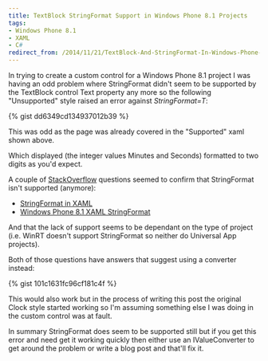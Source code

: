 ```yaml
---
title: TextBlock StringFormat Support in Windows Phone 8.1 Projects
tags: 
- Windows Phone 8.1 
- XAML
- C#
redirect_from: /2014/11/21/TextBlock-And-StringFormat-In-Windows-Phone-8.1/
---
```

In trying to create a custom control for a Windows Phone 8.1 project I was having an odd problem where StringFormat didn't seem to be supported by the TextBlock control Text property any more so the following "Unsupported" style raised an error against *StringFormat=T*: 

{% gist dd6349cd134937012b39 %}

This was odd as the page was already covered in the "Supported" xaml shown above.

Which displayed (the integer values Minutes and Seconds) formatted to two digits as you'd expect.

A couple of [StackOverflow](http://stackoverflow.com/) questions seemed to confirm that StringFormat isn't supported (anymore):

- [StringFormat in XAML](http://stackoverflow.com/questions/24966425/stringformat-in-xaml)
- [Windows Phone 8.1 XAML StringFormat](http://stackoverflow.com/questions/24127262/windows-phone-8-1-xaml-stringformat)

And that the lack of support seems to be dependant on the type of project (i.e. WinRT doesn't support StringFormat so neither do Universal App projects).

Both of those questions have answers that suggest using a converter instead:

{% gist 101c1631fc96cf181c4f %}

This would also work but in the process of writing this post the original Clock style started working so I'm assuming something else I was doing in the custom control was at fault.

In summary StringFormat does seem to be supported still but if you get this error and need get it working quickly then either use an IValueConverter to get around the problem or write a blog post and that'll fix it.
